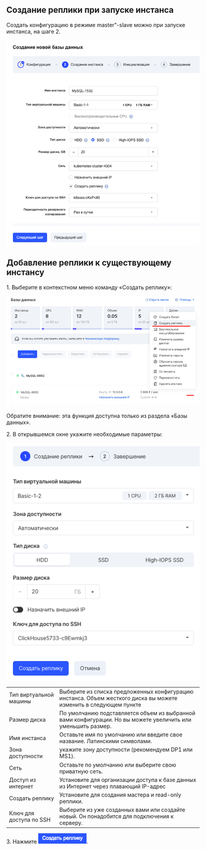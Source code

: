 ## Создание реплики при запуске инстанса

Создать конфигурацию в режиме master"-slave можно при запуске инстанса, на шаге 2.

![](./assets/1604481524368-1604481524368.png)

## Добавление реплики к существующему инстансу

1\. Выберите в контекстном меню команду «Создать реплику»:

![](./assets/1604481571616-1604481571616.png)

Обратите внимание: эта функция доступна только из раздела «Базы данных».

2\. В открывшемся окне укажите необходимые параметры:

![](./assets/1604481637058-1604481637058.png)

<table><tbody><tr><td>Тип виртуальной машины</td><td>Выберите из списка предложенных конфигурацию инстанса. Объем жесткого диска вы можете изменить в следующем пункте</td></tr><tr><td>Размер диска</td><td>По умолчанию подставляется объем из выбранной вами конфигурации. Но вы можете увеличить или уменьшить размер.</td></tr><tr><td>Имя инстанса</td><td>Оставьте имя по умолчанию или введите свое название. Латинскими символами.</td></tr><tr><td>Зона доступности</td><td>укажите зону доступности (рекомендуем DP1 или MS1).</td></tr><tr><td>Сеть</td><td>Оставьте по умолчанию или выберите свою приватную сеть.</td></tr><tr><td>Доступ из интернет</td><td>Установите для организации доступа к базе данных из Интернет через плавающий IP-адрес</td></tr><tr><td>Создать реплику</td><td>Установите для создания мастера и read-only реплики.</td></tr><tr><td>Ключ для доступа по SSH</td><td>Выберите из уже созданных вами или создайте новый. Он понадобится для подключения к серверу.</td></tr></tbody></table>

3\. Нажмите ![](./assets/1604481476965-1604481476964.png).

